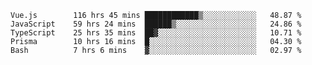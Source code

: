 <!--START_SECTION:waka-->

```text
Vue.js        116 hrs 45 mins ████████████▒░░░░░░░░░░░░   48.87 %
JavaScript    59 hrs 24 mins  ██████▒░░░░░░░░░░░░░░░░░░   24.86 %
TypeScript    25 hrs 35 mins  ██▓░░░░░░░░░░░░░░░░░░░░░░   10.71 %
Prisma        10 hrs 16 mins  █░░░░░░░░░░░░░░░░░░░░░░░░   04.30 %
Bash          7 hrs 6 mins    ▓░░░░░░░░░░░░░░░░░░░░░░░░   02.97 %
```

<!--END_SECTION:waka-->
